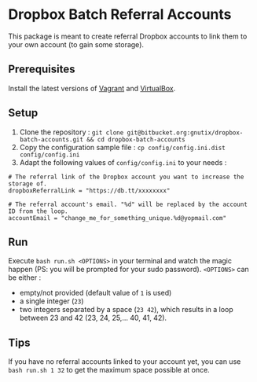 # Dropbox Batch Referral Accounts

This package is meant to create referral Dropbox accounts to link them to your own account (to gain some storage).

## Prerequisites

Install the latest versions of [Vagrant](https://www.vagrantup.com/downloads.html) and
[VirtualBox](https://www.virtualbox.org/wiki/Downloads).

## Setup

1. Clone the repository : `git clone git@bitbucket.org:gnutix/dropbox-batch-accounts.git && cd dropbox-batch-accounts`
2. Copy the configuration sample file : `cp config/config.ini.dist config/config.ini`
3. Adapt the following values of `config/config.ini` to your needs :

```
# The referral link of the Dropbox account you want to increase the storage of.
dropboxReferralLink = "https://db.tt/xxxxxxxx"
 
# The referral account's email. "%d" will be replaced by the account ID from the loop.
accountEmail = "change_me_for_something_unique.%d@yopmail.com" 
```

## Run

Execute `bash run.sh <OPTIONS>` in your terminal and watch the magic happen (PS: you will be prompted for your sudo password).
`<OPTIONS>` can be either :

* empty/not provided (default value of `1` is used)
* a single integer (`23`)
* two integers separated by a space (`23 42`), which results in a loop between 23 and 42 (23, 24, 25,... 40, 41, 42).

## Tips

If you have no referral accounts linked to your account yet, you can use `bash run.sh 1 32` to get the maximum space
possible at once.
